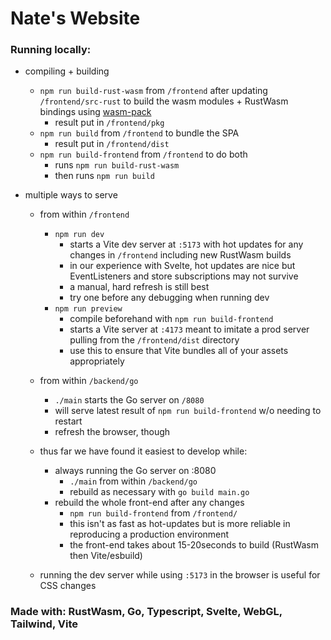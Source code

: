 # Nate's Website

### Running locally:
- compiling + building
  - `npm run build-rust-wasm` from `/frontend` after updating `/frontend/src-rust` to build the wasm modules + RustWasm bindings using [wasm-pack](https://rustwasm.github.io/wasm-pack/)
    - result put in `/frontend/pkg`
  - `npm run build` from `/frontend` to bundle the SPA
    - result put in `/frontend/dist`
  - `npm run build-frontend` from `/frontend` to do both
    - runs `npm run build-rust-wasm`
    - then runs `npm run build`

- multiple ways to serve
  - from within `/frontend`
    - `npm run dev`
      - starts a Vite dev server at `:5173` with hot updates for any changes in `/frontend` including new RustWasm builds
      - in our experience with Svelte, hot updates are nice but EventListeners and store subscriptions may not survive 
      - a manual, hard refresh is still best 
      - try one before any debugging when running dev
    - `npm run preview`
      - compile beforehand with `npm run build-frontend`
      - starts a Vite server at `:4173` meant to imitate a prod server pulling from the `/frontend/dist` directory
      - use this to ensure that Vite bundles all of your assets appropriately
  - from within `/backend/go`
    - `./main` starts the Go server on `/8080`
    - will serve latest result of `npm run build-frontend` w/o needing to restart
    - refresh the browser, though
    
  - thus far we have found it easiest to develop while:
    - always running the Go server on :8080 
      - `./main` from within `/backend/go`
      - rebuild as necessary with `go build main.go`
    - rebuild the whole front-end after any changes
      - `npm run build-frontend` from `/frontend/`
      - this isn't as fast as hot-updates but is more reliable in reproducing a production environment
      - the front-end takes about 15-20seconds to build (RustWasm then Vite/esbuild)

  - running the dev server while using `:5173` in the browser is useful for CSS changes

### Made with: RustWasm, Go, Typescript, Svelte, WebGL, Tailwind, Vite
